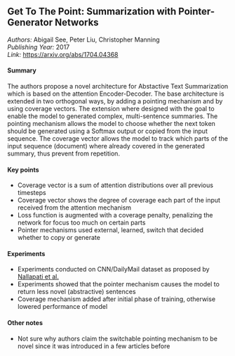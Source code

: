 ## Get To The Point: Summarization with Pointer-Generator Networks 
_Authors:_ Abigail See, Peter Liu, Christopher Manning   
_Publishing Year:_ 2017     
_Link:_ https://arxiv.org/abs/1704.04368

#### Summary
The authors propose a novel architecture for Abstactive Text Summarization which is based on the attention Encoder-Decoder. The base architecture is extended in two orthogonal ways, by adding a pointing mechanism and by using coverage vectors. The extension where designed with the goal to enable the model to generated complex, multi-sentence summaries. The pointing mechanism allows the model to choose whether the next token should be generated using a Softmax output or copied from the input sequence. The coverage vector allows the model to track which parts of the input sequence (document) where already covered in the generated summary, thus prevent from repetition. 

#### Key points
- Coverage vector is a sum of attention distributions over all previous timesteps
- Coverage vector shows the degree of coverage each part of the input received from the attention mechanism
- Loss function is augmented with a coverage penalty, penalizing the network for focus too much on certain parts
- Pointer mechanisms used external, learned, switch that decided whether to copy or generate

#### Experiments
- Experiments conducted on CNN/DailyMail dataset as proposed by [Nallapati et al.](abstractive-text-sum-rnns-beyond.md)
- Experiments showed that the pointer mechanism causes the model to return less novel (abstractive) sentences
- Coverage mechanism added after initial phase of training, otherwise lowered performance of model

#### Other notes
- Not sure why authors claim the switchable pointing mechanism to be novel since it was introduced in a few articles before
